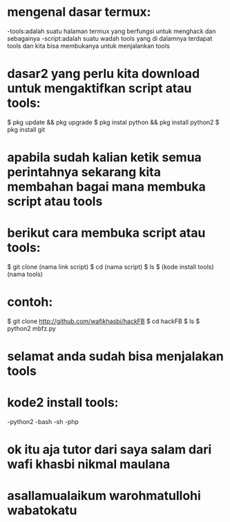# mengenal dasar termux:
-tools:adalah suatu halaman termux yang berfungsi untuk menghack dan sebagainya
-script:adalah suatu wadah tools yang di dalamnya terdapat tools dan kita bisa membukanya untuk menjalankan tools
# dasar2 yang perlu kita download untuk mengaktifkan script atau tools:
$ pkg update && pkg upgrade 
$ pkg instal python && pkg install python2 
$ pkg install git
# apabila sudah kalian ketik semua perintahnya sekarang kita membahan bagai mana membuka script atau tools
# berikut cara membuka script atau tools:
$ git clone (nama link script)
$ cd (nama script)
$ ls
$ (kode install tools) (nama tools)
# contoh:
$ git clone http://github.com/wafikhasbi/hackFB
$ cd hackFB
$ ls
$ python2 mbfz.py
# selamat anda sudah bisa menjalakan tools
# kode2 install tools:
-python2
-bash
-sh
-php

# ok itu aja tutor dari saya salam dari wafi khasbi nikmal maulana

# asallamualaikum warohmatullohi wabatokatu


